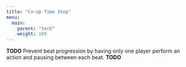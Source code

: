```yaml
---
title: "Co-op Time Stop"
menu:
  main:
    parent: "tech"
    weight: 100
---
```


**TODO**
Prevent beat progression by having only one player perform an action and pausing between each beat.
**TODO**
